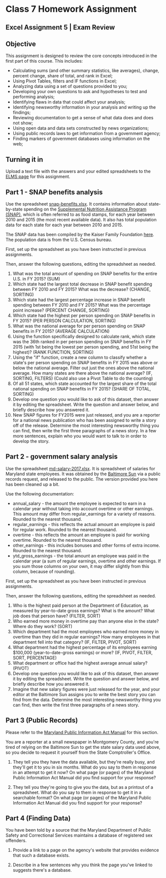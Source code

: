 # Class 7 Homework Assignment
## Excel Assignment 5 | Exam Review   

## Objective

This assignment is designed to review the core concepts introduced in the first part of this course.  This includes:

* Calculating sums (and other summary statistics, like averages), change, percent change, share of total, and rank in Excel;
* Using Pivot Tables, filters and IF functions in Excel;
* Analyzing data using a set of questions provided to you;
* Developing your own questions to ask and hypotheses to test and performing analysis;
* Identifying flaws in data that could affect your analysis;
* Identifying newsworthy information in your analysis and writing up the findings;
* Reviewing documentation to get a sense of what data does and does not show;
* Using open data and data sets constructed by news organizations;         
* Using public records laws to get information from a government agency;
* Finding markers of government databases using information on the web;

## Turning it in

Upload a text file with the answers and your edited spreadsheets to the [ELMS page](https://umd.instructure.com/courses/1259604/assignments/4811983?module_item_id=9445287) for this assignment.

## Part 1 - SNAP benefits analysis

Use the spreadsheet [snap-benefits.xlsx](data/_snap-benefits.xlsx). It contains information about state-by-state spending on the [Supplemental Nutrition Assistance Program (SNAP)](https://www.fns.usda.gov/snap/supplemental-nutrition-assistance-program-snap), which is often referred to as food stamps, for each year between 2010 and 2015 (the most recent available data). It also has total population data for each state for each year between 2010 and 2015.  

The SNAP data has been compiled by the Kaiser Family Foundation [here](https://www.kff.org/other/state-indicator/total-snap-program-benefits/?activeTab=graph&currentTimeframe=1&startTimeframe=14&sortModel=%7B%22colId%22:%22Location%22,%22sort%22:%22asc%22%7D). The population data is from the U.S. Census bureau.    

First, set up the spreadsheet as you have been instructed in previous assignments.

Then, answer the following questions, editing the spreadsheet as needed.

1. What was the total amount of spending on SNAP benefits for the entire U.S. in FY 2015? (SUM)
2. Which state had the largest total decrease in SNAP benefit spending between FY 2010 and FY 2015? What was the decrease? (CHANGE, SORTING)
3. Which state had the largest percentage increase in SNAP benefit spending between FY 2010 and FY 2015? What was the percentage point increase? (PERCENT CHANGE, SORTING)
4. Which state had the highest per person spending on SNAP benefits in FY 2015? (PER PERSON CALCULATION, SORTING)
5. What was the national average for per person spending on SNAP benefits in FY 2015? (AVERAGE CALCULATION)
6. Using the function specifically designed to calculate rank, which state was the 36th ranked in per person spending on SNAP benefits in FY 2015 (with 1st being the lowest per person spending, and 51st being the highest)? (RANK FUNCTION, SORTING)
7. Using the "if" function, create a new column to classify whether a state's per person spending on SNAP benefits in FY 2015 was above or below the national average. Filter out just the ones above the national average. How many states are there above the national average? (IF, SORTING, FILTERS) (Could also use a Pivot Table to do the counting)
8. Of all 51 states, which state accounted for the largest share of the total national spending on SNAP benefits in FY 2015? (SHARE OF TOTAL, SORTING)
9. Develop one question you would like to ask of this dataset, then answer it by editing the spreadsheet.  Write the question and answer below, and briefly describe how you answered it.       
10. New SNAP figures for FY2015 were just released, and you are a reporter for a national news publication who has been assigned to write a story off of the release.  Determine the most interesting newsworthy thing you can find, then write the first three paragraphs of a news story.  In a few more sentences, explain who you would want to talk to in order to develop the story.


## Part 2 - government salary analysis

Use the spreadsheet [md-salary-2017.xlsx](data/_md-salary-2017.xlsx). It is spreadsheet of salaries for Maryland state employees. It was obtained by the [Baltimore Sun](https://salaries.news.baltimoresun.com/) via a public records request, and released to the public. The version provided you here has been cleaned up a bit.

Use the following documentation:

* annual_salary - the amount the employee is expected to earn in a calendar year without taking into account overtime or other earnings. This amount may differ from regular_earnings for a variety of reasons. Rounded to the nearest thousand.
* regular_earnings - this reflects the actual amount an employee is paid for regular work. Rounded to the nearest thousand.
* overtime - this reflects the amount an employee is paid for working overtime. Rounded to the nearest thousand.
* other_earnings - this includes bonuses and other forms of extra income. Rounded to the nearest thousand.
* ytd_gross_earnings - the total amount an employee was paid in the calendar year (a sum of regular earnings, overtime and other earnings. If you sum those columns on your own, it may differ slightly from this column, because of rounding).

First, set up the spreadsheet as you have been instructed in previous assignments.

Then, answer the following questions, editing the spreadsheet as needed.

1.  Who is the highest paid person at the Department of Education, as measured by year-to-date gross earnings? What is the amount? What job does that person have? (FILTER, SORT)
2.  Who earned more money in overtime pay than anyone else in the state? Where do they work? (SORT)
3.  Which department had the most employees who earned more money in overtime than they did in regular earnings?  How many employees in that department fell into that category? (IF, FILTER, PIVOT, SORT)
4.  What department had the highest percentage of its employees earning $100,000 (year-to-date-gross earnings) or more? (IF, PIVOT, FILTER, SORT, PERCENTAGE)
5.  What department or office had the highest average annual salary? (PIVOT)
6. Develop one question you would like to ask of this dataset, then answer it by editing the spreadsheet.  Write the question and answer below, and briefly describe how you answered it.       
7.  Imagine that new salary figures were just released for the year, and your editor at the Baltimore Sun assigns you to write the best story you can find from the data.  Determine the most interesting newsworthy thing you can find, then write the first three paragraphs of a news story.

## Part 3 (Public Records)

Please refer to the [Maryland Public Information Act Manual](http://www.marylandattorneygeneral.gov/OpenGov%20Documents/PIA_manual_printable.pdf) for this section.

You are a reporter at a small newspaper in Montgomery County, and you're tired of relying on the Baltimore Sun to get the state salary data used above, so you decide to request it yourself from the State Comptroller's Office.  

1.  They tell you they have the data available, but they're really busy, and they'll get it to you in six months.  What do you say to them in response in an attempt to get it now?  On what page (or pages) of the Maryland Public Information Act Manual did you find support for your response?      

2.  They tell you they're going to give you the data, but as a printout of a spreadsheet.  What do you say to them in response to get it in a searchable format?  On what page (or pages) of the Maryland Public Information Act Manual did you find support for your response?   

## Part 4 (Finding Data)

You have been told by a source that the Maryland Department of Public Safety and Correctional Services maintains a database of registered sex offenders.

1.  Provide a link to a page on the agency's website that provides evidence that such a database exists.

2.  Describe in a few sentences why you think the page you've linked to suggests there's a database.  
